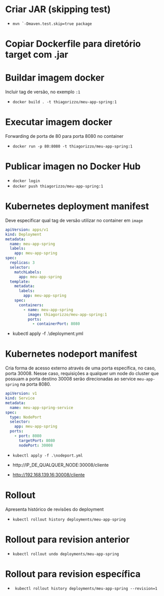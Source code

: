 # Criar JAR (skipping test)
- ```mvn `-Dmaven.test.skip=true package```

# Copiar Dockerfile para diretório target com .jar

# Buildar imagem docker

Incluir tag de versão, no exemplo `:1`

- `docker build . -t thiagorizzo/meu-app-spring:1`

# Executar imagem docker
 
Forwarding de porta de 80 para porta 8080 no container

- `docker run -p 80:8080 -t thiagorizzo/meu-app-spring:1`

# Publicar imagen no Docker Hub
- `docker login`
- `docker push thiagorizzo/meu-app-spring:1`

# Kubernetes deployment manifest

Deve especificar qual tag de versão utilizar no container em `image`

```yaml
apiVersion: apps/v1
kind: Deployment
metadata:
  name: meu-app-spring
  labels:
    app: meu-app-spring
spec:
  replicas: 3
  selector:
    matchLabels:
      app: meu-app-spring
  template:
    metadata:
      labels:
        app: meu-app-spring
    spec:
      containers:
        - name: meu-app-spring
          image: thiagorizzo/meu-app-spring:1
          ports:
            - containerPort: 8080
```

- kubectl apply -f .\deployment.yml

# Kubernetes nodeport manifest

Cria forma de acesso externo através de uma porta específica, no caso, porta 30008.
Nesse caso, requisições a qualquer um node do cluster que possuam a porta destino 30008
serão direcionadas ao service `meu-app-spring` na porta 8080.


```yaml
apiVersion: v1
kind: Service
metadata:
  name: meu-app-spring-service
spec:
  type: NodePort
  selector:
    app: meu-app-spring
  ports:
    - port: 8080
      targetPort: 8080
      nodePort: 30008
```
- `kubectl apply -f .\nodeport.yml`


- http://IP_DE_QUALQUER_NODE:30008/cliente
- http://192.168.139.16:30008/cliente

# Rollout

Apresenta histórico de revisões do deployment

- `kubectl rollout history deployments/meu-app-spring`

# Rollout para revision anterior

- `kubectl rollout undo deployments/meu-app-spring`

# Rollout para revision específica

- ` kubectl rollout history deployments/meu-app-spring --revision=1`

